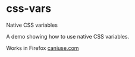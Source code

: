 css-vars
========

Native CSS variables

A demo showing how to use native CSS variables.

Works in Firefox [caniuse.com](http://caniuse.com/#search=css%20variables)
